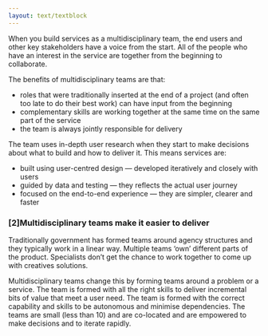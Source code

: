 ```yaml
---
layout: text/textblock
---
```


When you build services as a multidisciplinary team, the end users and other key stakeholders have a voice from the start. All of the people who have an interest in the service are together from the beginning to collaborate. 

The benefits of multidisciplinary teams are that:
- roles that were traditionally inserted at the end of a project (and often too late to do their best work) can have input from the beginning
- complementary skills are working together at the same time on the same part of the service
- the team is always jointly responsible for delivery

The team uses in-depth user research when they start to make decisions about what to build and how to deliver it. This means services are:
- built using user-centred design — developed iteratively and closely with users
- guided by data and testing — they reflects the actual user journey 
- focused on the end-to-end experience — they are simpler, clearer and faster

### [2]Multidisciplinary teams make it easier to deliver

Traditionally government has formed teams around agency structures and they typically work in a linear way. Multiple teams ‘own’ different parts of the product. Specialists don’t get the chance to work together to come up with creatives solutions.

Multidisciplinary teams change this by forming teams around a problem or a service. The team is formed with all the right skills to deliver incremental bits of value that meet a user need. The team is formed with the correct capability and skills to be autonomous and minimise dependencies. The teams are small (less than 10) and are co-located and are empowered to make decisions and to iterate rapidly.
